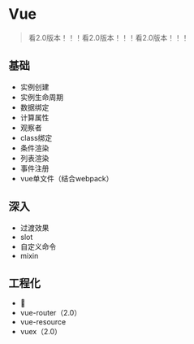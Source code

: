 # Vue

> 看2.0版本！！！看2.0版本！！！看2.0版本！！！

## 基础

- 实例创建
- 实例生命周期
- 数据绑定
- 计算属性
- 观察者
- class绑定
- 条件渲染
- 列表渲染
- 事件注册
- vue单文件（结合webpack）




## 深入

- 过渡效果
- slot
- 自定义命令
- mixin



## 工程化

- 
- vue-router（2.0）
- vue-resource
- vuex（2.0）